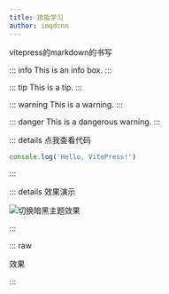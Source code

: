 ```yaml
---
title: 技能学习
author: imqdcnn
---
```


vitepress的markdown的书写

::: info
This is an info box.
:::

::: tip
This is a tip.
:::

::: warning
This is a warning.
:::

::: danger
This is a dangerous warning.
:::

::: details 点我查看代码

```js
console.log('Hello, VitePress!')
```

:::

::: details 效果演示

![切换暗黑主题效果](https://vitepress.dev/appearance-toggle-transition.webp)

:::

::: raw

<div class="vp-raw">效果</div>

:::
